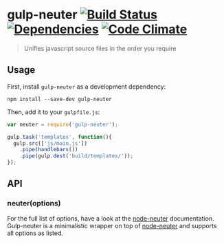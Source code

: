 # gulp-neuter [![Build Status](https://travis-ci.org/squarewolf/gulp-neuter.png?branch=master)](https://travis-ci.org/squarewolf/node-neuter) [![Dependencies](https://david-dm.org/squarewolf/gulp-neuter.png)](https://david-dm.org/squarewolf/gulp-neuter) [![Code Climate](https://codeclimate.com/github/squarewolf/gulp-neuter.png)](https://codeclimate.com/github/squarewolf/gulp-neuter)

> Unifies javascript source files in the order you require

## Usage

First, install `gulp-neuter` as a development dependency:

```shell
npm install --save-dev gulp-neuter
```

Then, add it to your `gulpfile.js`:

```javascript
var neuter = require('gulp-neuter');

gulp.task('templates', function(){
  gulp.src(['js/main.js'])
    .pipe(handlebars())
    .pipe(gulp.dest('build/templates/'));
});
```

## API

### neuter(options)

For the full list of options, have a look at the
[node-neuter](https://github.com/squarewolf/node-neuter) documentation.
Gulp-neuter is a minimalistic wrapper on top of
[node-neuter](https://github.com/squarewolf/node-neuter) and supports all
options as listed.
